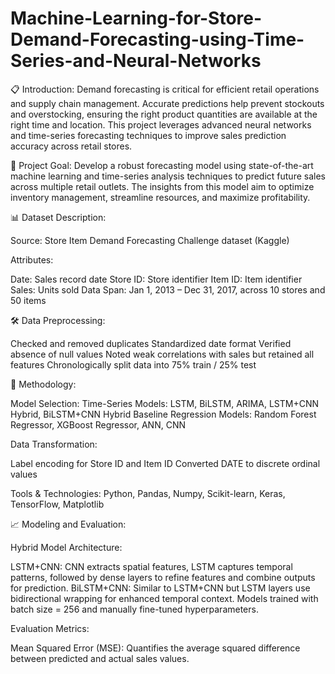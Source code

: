 # Machine-Learning-for-Store-Demand-Forecasting-using-Time-Series-and-Neural-Networks

📋 Introduction: Demand forecasting is critical for efficient retail operations and supply chain management. Accurate predictions help prevent stockouts and overstocking, ensuring the right product quantities are available at the right time and location. This project leverages advanced neural networks and time-series forecasting techniques to improve sales prediction accuracy across retail stores.

🎯 Project Goal: Develop a robust forecasting model using state-of-the-art machine learning and time-series analysis techniques to predict future sales across multiple retail outlets. The insights from this model aim to optimize inventory management, streamline resources, and maximize profitability.

📊 Dataset Description:

Source: Store Item Demand Forecasting Challenge dataset (Kaggle)

Attributes:

Date: Sales record date Store ID: Store identifier Item ID: Item identifier Sales: Units sold Data Span: Jan 1, 2013 – Dec 31, 2017, across 10 stores and 50 items

🛠️ Data Preprocessing:

Checked and removed duplicates Standardized date format Verified absence of null values Noted weak correlations with sales but retained all features Chronologically split data into 75% train / 25% test

🚀 Methodology:

Model Selection: Time-Series Models: LSTM, BiLSTM, ARIMA, LSTM+CNN Hybrid, BiLSTM+CNN Hybrid Baseline Regression Models: Random Forest Regressor, XGBoost Regressor, ANN, CNN

Data Transformation:

Label encoding for Store ID and Item ID Converted DATE to discrete ordinal values

Tools & Technologies: Python, Pandas, Numpy, Scikit-learn, Keras, TensorFlow, Matplotlib

📈 Modeling and Evaluation:

Hybrid Model Architecture:

LSTM+CNN: CNN extracts spatial features, LSTM captures temporal patterns, followed by dense layers to refine features and combine outputs for prediction. BiLSTM+CNN: Similar to LSTM+CNN but LSTM layers use bidirectional wrapping for enhanced temporal context. Models trained with batch size = 256 and manually fine-tuned hyperparameters.

Evaluation Metrics:

Mean Squared Error (MSE): Quantifies the average squared difference between predicted and actual sales values.
